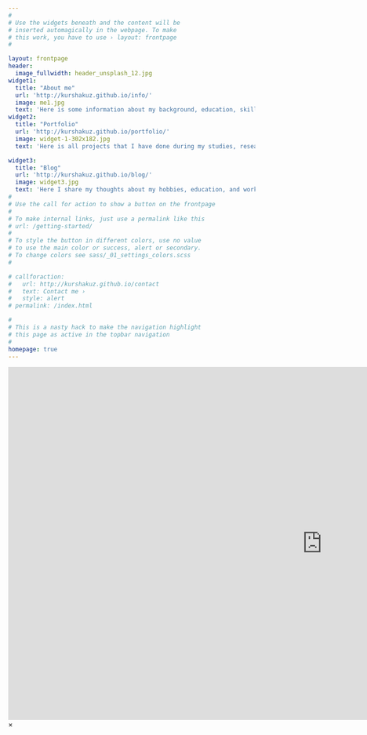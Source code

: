 ```yaml
---
#
# Use the widgets beneath and the content will be
# inserted automagically in the webpage. To make
# this work, you have to use › layout: frontpage
#

layout: frontpage
header:
  image_fullwidth: header_unsplash_12.jpg
widget1:
  title: "About me"
  url: 'http://kurshakuz.github.io/info/'
  image: me1.jpg
  text: 'Here is some information about my background, education, skills, and experiences. If you like to know more, feel free to contact me, all information is available here too.'
widget2:
  title: "Portfolio"
  url: 'http://kurshakuz.github.io/portfolio/'
  image: widget-1-302x182.jpg
  text: 'Here is all projects that I have done during my studies, research work or out of willingnes. My interest span from mobile robotics and control to computer vision and deep learning'

widget3:
  title: "Blog"
  url: 'http://kurshakuz.github.io/blog/'
  image: widget3.jpg
  text: 'Here I share my thoughts about my hobbies, education, and work. It consists of various topics starting from mountain hiking, snowboarding, active tourism to career in robotics and mechatronics and graduate schools'
#
# Use the call for action to show a button on the frontpage
#
# To make internal links, just use a permalink like this
# url: /getting-started/
#
# To style the button in different colors, use no value
# to use the main color or success, alert or secondary.
# To change colors see sass/_01_settings_colors.scss
#

# callforaction:
#   url: http://kurshakuz.github.io/contact
#   text: Contact me ›
#   style: alert
# permalink: /index.html

#
# This is a nasty hack to make the navigation highlight
# this page as active in the topbar navigation
#
homepage: true
---
```


<div id="videoModal" class="reveal-modal large" data-reveal="">
  <div class="flex-video widescreen vimeo" style="display: block;">
    <iframe width="1280" height="720" src="https://www.youtube.com/embed/3b5zCFSmVvU" frameborder="0" allowfullscreen></iframe>
  </div>
  <a class="close-reveal-modal">&#215;</a>
</div>
